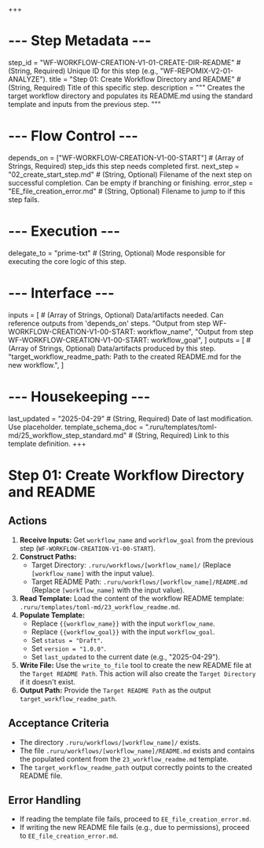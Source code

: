 +++
# --- Step Metadata ---
step_id = "WF-WORKFLOW-CREATION-V1-01-CREATE-DIR-README" # (String, Required) Unique ID for this step (e.g., "WF-REPOMIX-V2-01-ANALYZE").
title = "Step 01: Create Workflow Directory and README" # (String, Required) Title of this specific step.
description = """
Creates the target workflow directory and populates its README.md using the standard template and inputs from the previous step.
"""

# --- Flow Control ---
depends_on = ["WF-WORKFLOW-CREATION-V1-00-START"] # (Array of Strings, Required) step_ids this step needs completed first.
next_step = "02_create_start_step.md" # (String, Optional) Filename of the next step on successful completion. Can be empty if branching or finishing.
error_step = "EE_file_creation_error.md" # (String, Optional) Filename to jump to if this step fails.

# --- Execution ---
delegate_to = "prime-txt" # (String, Optional) Mode responsible for executing the core logic of this step.

# --- Interface ---
inputs = [ # (Array of Strings, Optional) Data/artifacts needed. Can reference outputs from 'depends_on' steps.
    "Output from step WF-WORKFLOW-CREATION-V1-00-START: workflow_name",
    "Output from step WF-WORKFLOW-CREATION-V1-00-START: workflow_goal",
]
outputs = [ # (Array of Strings, Optional) Data/artifacts produced by this step.
    "target_workflow_readme_path: Path to the created README.md for the new workflow.",
]

# --- Housekeeping ---
last_updated = "2025-04-29" # (String, Required) Date of last modification. Use placeholder.
template_schema_doc = ".ruru/templates/toml-md/25_workflow_step_standard.md" # (String, Required) Link to this template definition.
+++

# Step 01: Create Workflow Directory and README

## Actions

1.  **Receive Inputs:** Get `workflow_name` and `workflow_goal` from the previous step (`WF-WORKFLOW-CREATION-V1-00-START`).
2.  **Construct Paths:**
    *   Target Directory: `.ruru/workflows/[workflow_name]/` (Replace `[workflow_name]` with the input value).
    *   Target README Path: `.ruru/workflows/[workflow_name]/README.md` (Replace `[workflow_name]` with the input value).
3.  **Read Template:** Load the content of the workflow README template: `.ruru/templates/toml-md/23_workflow_readme.md`.
4.  **Populate Template:**
    *   Replace `{{workflow_name}}` with the input `workflow_name`.
    *   Replace `{{workflow_goal}}` with the input `workflow_goal`.
    *   Set `status = "Draft"`.
    *   Set `version = "1.0.0"`.
    *   Set `last_updated` to the current date (e.g., "2025-04-29").
5.  **Write File:** Use the `write_to_file` tool to create the new README file at the `Target README Path`. This action will also create the `Target Directory` if it doesn't exist.
6.  **Output Path:** Provide the `Target README Path` as the output `target_workflow_readme_path`.

## Acceptance Criteria

*   The directory `.ruru/workflows/[workflow_name]/` exists.
*   The file `.ruru/workflows/[workflow_name]/README.md` exists and contains the populated content from the `23_workflow_readme.md` template.
*   The `target_workflow_readme_path` output correctly points to the created README file.

## Error Handling

*   If reading the template file fails, proceed to `EE_file_creation_error.md`.
*   If writing the new README file fails (e.g., due to permissions), proceed to `EE_file_creation_error.md`.